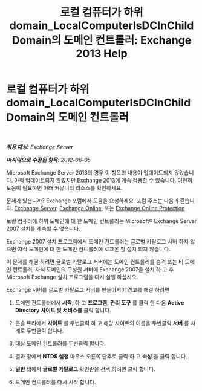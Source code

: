 ﻿---
title: '로컬 컴퓨터가 하위 domain_LocalComputerIsDCInChildDomain의 도메인 컨트롤러: Exchange 2013 Help'
TOCTitle: 로컬 컴퓨터가 하위 domain_LocalComputerIsDCInChildDomain의 도메인 컨트롤러
ms:assetid: 7db1dcc0-d953-41b8-b081-2a47a70950c4
ms:mtpsurl: https://technet.microsoft.com/ko-kr/library/ms.exch.setupreadiness.localcomputerisdcinchilddomain(v=EXCHG.150)
ms:contentKeyID: 50483503
ms.date: 05/22/2018
mtps_version: v=EXCHG.150
ms.translationtype: MT
---

# 로컬 컴퓨터가 하위 domain\_LocalComputerIsDCInChildDomain의 도메인 컨트롤러

 

_**적용 대상:** Exchange Server_

_**마지막으로 수정된 항목:** 2012-06-05_

Microsoft Exchange Server 2013의 경우 이 항목의 내용이 업데이트되지 않았습니다. 아직 업데이트되지 않았지만 Exchange 2013에 계속 적용할 수 있습니다. 여전히 도움이 필요하면 아래 커뮤니티 리소스를 확인하세요.

문제가 있습니까? Exchange 포럼에서 도움을 요청하세요. 포럼 주소는 다음과 같습니다. [Exchange Server](https://go.microsoft.com/fwlink/p/?linkid=60612), [Exchange Online](https://go.microsoft.com/fwlink/p/?linkid=267542), 또는 [Exchange Online Protection](https://go.microsoft.com/fwlink/p/?linkid=285351)

로컬 컴퓨터에 하위 도메인에 대 한 도메인 컨트롤러는 Microsoft® Exchange Server 2007 설치를 계속할 수 없습니다.

Exchange 2007 설치 프로그램에서 도메인 컨트롤러는 글로벌 카탈로그 서버 하지 않으면 자식 도메인에 대 한 도메인 컨트롤러에 로그온 할 설치 되지 않습니다.

이 문제를 해결 하려면 글로벌 카탈로그 서버에는 도메인 컨트롤러를 승격 또는 비 도메인 컨트롤러, 자식 도메인의 구성원 서버에 Exchange 2007을 설치 하 고 후 Microsoft Exchange 설치 프로그램을 다시 실행 하십시오.

Exchange 서버를 글로벌 카탈로그 서버를 만들어서이 경고를 해결 하려면

1.  도메인 컨트롤러에서 **시작**, 하 고 **프로그램**, **관리 도구** 를 클릭 한 다음 **Active Directory 사이트 및 서비스를** 클릭 합니다.

2.  콘솔 트리에서 **사이트** 를 두번클릭 하 고 해당 사이트의 이름을 두번클릭 **서버** 를 차례로 두번클릭 합니다.

3.  대상 도메인 컨트롤러를 두번클릭 합니다.

4.  결과 창에서 **NTDS 설정** 마우스 오른쪽 단추로 클릭 하 고 **속성** 을 클릭 합니다.

5.  **일반** 탭에서 **글로벌 카탈로그** 확인란을 선택 하려면 클릭 합니다.

6.  도메인 컨트롤러를 다시 시작 합니다.

